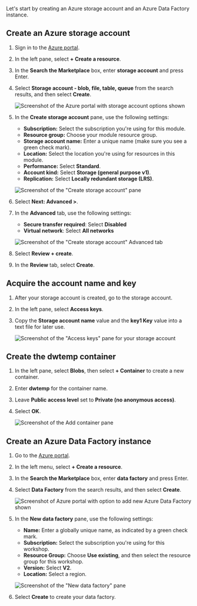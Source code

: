 Let's start by creating an Azure storage account and an Azure Data Factory instance.

## Create an Azure storage account

1. Sign in to the [Azure portal](https://portal.azure.com?azure-portal=true).
1. In the left pane, select **+ Create a resource**.
1. In the **Search the Marketplace** box, enter **storage account** and press Enter.
1. Select **Storage account - blob, file, table, queue** from the search results, and then select **Create**.

   ![Screenshot of the Azure portal with storage account options shown](../media/add-resource.png)

1. In the **Create storage account** pane, use the following settings:

   - **Subscription:** Select the subscription you're using for this module.
   - **Resource group:** Choose your module resource group.
   - **Storage account name:** Enter a unique name (make sure you see a green check mark).
   - **Location:** Select the location you're using for resources in this module.
   - **Performance:** Select **Standard**.
   - **Account kind:** Select **Storage (general purpose v1)**.
   - **Replication:** Select **Locally redundant storage (LRS)**.

   ![Screenshot of the "Create storage account" pane](../media/create-storage-account.png)

1. Select **Next: Advanced >**.
1. In the **Advanced** tab, use the following settings:

    - **Secure transfer required**: Select **Disabled**
    - **Virtual network**: Select **All networks**

   ![Screenshot of the "Create storage account" Advanced tab](../media/create-storage-account-advanced.png)

1. Select **Review + create**.
1. In the **Review** tab, select **Create**.

## Acquire the account name and key

1. After your storage account is created, go to the storage account.
1. In the left pane, select **Access keys**.
1. Copy the **Storage account name** value and the **key1 Key** value into a text file for later use.

   ![Screenshot of the "Access keys" pane for your storage account](../media/access-keys.png)

## Create the dwtemp container

1. In the left pane, select **Blobs**, then select **+ Container** to create a new container.
1. Enter **dwtemp** for the container name.
1. Leave  **Public access level** set to **Private (no anonymous access)**.
1. Select **OK**.

   ![Screenshot of the Add container pane](../media/add-container.png)

## Create an Azure Data Factory instance

1. Go to the [Azure portal](https://portal.azure.com?azure-portal=true).
1. In the left menu, select **+ Create a resource**.
1. In the **Search the Marketplace** box, enter **data factory** and press Enter.
1. Select **Data Factory** from the search results, and then select **Create**.

   ![Screenshot of Azure portal with option to add new Azure Data Factory shown](../media/add-resource-data-factory.png)

1. In the **New data factory** pane, use the following settings:

    - **Name:** Enter a globally unique name, as indicated by a green check mark.
    - **Subscription:** Select the subscription you're using for this workshop.
    - **Resource Group:** Choose **Use existing**, and then select the resource group for this workshop.
    - **Version:** Select **V2**.
    - **Location:** Select a region.

    ![Screenshot of the "New data factory" pane](../media/add-new-data-factory.png)

1. Select **Create** to create your data factory.